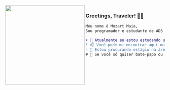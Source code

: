 <img align="left" height="250" src="https://media2.giphy.com/media/FvW5MXXpOr6A4eYyUd/giphy.gif"/>


### Greetings, Traveler! 👋🧙

```diff
Meu nome é Mozart Maia,
Sou programador e estudante de ADS no IFRN.

+ 🌱 Atualmente eu estou estudando um pouco de Haskell(λ), JS e Python.
! 📫 Você pode me encontrar aqui ou no meu email: mozartmaia89@gmail.com.
- 🤔 Estou procurando estágio na área, então me chama que eu vou. 😄
# 💬 Se você só quiser bate-papo ou me perguntar algo, fica a vontade.
```
<!--
**Natal89/Natal89** is a ✨ _special_ ✨ repository because its `README.md` (this file) appears on your GitHub profile.

Here are some ideas to get you started:

- 🔭 I’m currently working on ...
- 🌱 I’m currently learning ...
- 👯 I’m looking to collaborate on ...
- 🤔 I’m looking for help with ...
- 💬 Ask me about ...
- 📫 How to reach me: ...
- 😄 Pronouns: ...
- ⚡ Fun fact: ...
-->
